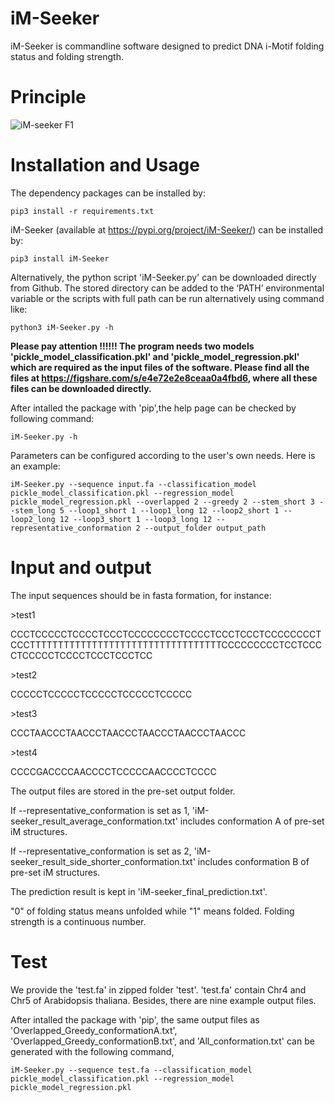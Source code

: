 # iM-Seeker

iM-Seeker is commandline software designed to predict DNA i-Motif folding status and folding strength.

# Principle

![iM-seeker F1](https://github.com/YANGB1/iM-Seeker/assets/92316121/2702225d-23c9-452d-923c-d280cfe2fc35)



# Installation and Usage
The dependency packages can be installed by:
``` 
pip3 install -r requirements.txt
``` 
iM-Seeker (available at https://pypi.org/project/iM-Seeker/) can be installed by:
``` 
pip3 install iM-Seeker
```
Alternatively, the python script 'iM-Seeker.py' can be downloaded directly from Github. The stored directory can be added to the ‘PATH’ environmental variable or the scripts with full path can be run alternatively using command like: 
``` 
python3 iM-Seeker.py -h
``` 
**Please pay attention !!!!!! The program needs two models 'pickle_model_classification.pkl' and 'pickle_model_regression.pkl' which are required as the input files of the software. Please find all the files at https://figshare.com/s/e4e72e2e8ceaa0a4fbd6, where all these files can be downloaded directly.**
  
After intalled the package with 'pip',the help page can be checked by following command:
``` 
iM-Seeker.py -h
``` 
Parameters can be configured according to the user's own needs. Here is an example:
``` 
iM-Seeker.py --sequence input.fa --classification_model pickle_model_classification.pkl --regression_model pickle_model_regression.pkl --overlapped 2 --greedy 2 --stem_short 3 --stem_long 5 --loop1_short 1 --loop1_long 12 --loop2_short 1 --loop2_long 12 --loop3_short 1 --loop3_long 12 --representative_conformation 2 --output_folder output_path
``` 

# Input and output
The input sequences should be in fasta formation, for instance:

\>test1

CCCTCCCCCTCCCCTCCCTCCCCCCCCTCCCCTCCCTCCCTCCCCCCCCTCCCTTTTTTTTTTTTTTTTTTTTTTTTTTTTTTTTTTCCCCCCCCCTCCTCCCCTCCCCCTCCCCTCCCTCCCTCC

\>test2

CCCCCTCCCCCTCCCCCTCCCCCTCCCCC

\>test3

CCCTAACCCTAACCCTAACCCTAACCCTAACCCTAACCC

\>test4

CCCCGACCCCAACCCCTCCCCCAACCCCTCCCC

The output files are stored in the pre-set output folder.

If --representative_conformation is set as 1, 'iM-seeker_result_average_conformation.txt' includes conformation A of pre-set iM structures. 

If --representative_conformation is set as 2, 'iM-seeker_result_side_shorter_conformation.txt' includes conformation B of pre-set iM structures. 

The prediction result is kept in 'iM-seeker_final_prediction.txt'.

"0" of folding status means unfolded while "1" means folded. Folding strength is a continuous number. 


# Test
We provide the 'test.fa' in zipped folder 'test'. 'test.fa' contain Chr4 and Chr5 of Arabidopsis thaliana. Besides, there are nine example output files. 

After intalled the package with 'pip', the same output files as 'Overlapped_Greedy_conformationA.txt', 'Overlapped_Greedy_conformationB.txt', and 'All_conformation.txt' can be generated with the following command, 
``` 
iM-Seeker.py --sequence test.fa --classification_model pickle_model_classification.pkl --regression_model pickle_model_regression.pkl
``` 



